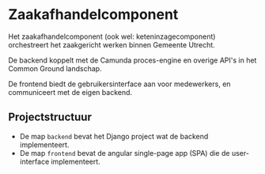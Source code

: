 # Zaakafhandelcomponent

Het zaakafhandelcomponent (ook wel: keteninzagecomponent) orchestreert het zaakgericht
werken binnen Gemeente Utrecht.

De backend koppelt met de Camunda proces-engine en overige API's in het Common Ground
landschap.

De frontend biedt de gebruikersinterface aan voor medewerkers, en communiceert met de
eigen backend.

## Projectstructuur

* De map `backend` bevat het Django project wat de backend implementeert.
* De map `frontend` bevat de angular single-page app (SPA) die de user-interface
  implementeert.

